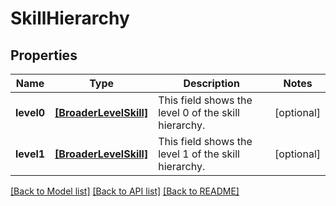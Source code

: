# SkillHierarchy


## Properties
Name | Type | Description | Notes
------------ | ------------- | ------------- | -------------
**level0** | [**[BroaderLevelSkill]**](BroaderLevelSkill.md) | This field shows the level 0 of the skill hierarchy. | [optional] 
**level1** | [**[BroaderLevelSkill]**](BroaderLevelSkill.md) | This field shows the level 1 of the skill hierarchy. | [optional] 

[[Back to Model list]](../README.md#documentation-for-models) [[Back to API list]](../README.md#documentation-for-api-endpoints) [[Back to README]](../README.md)


